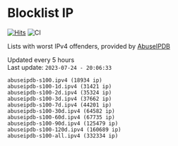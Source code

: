 # Blocklist IP

[![Hits](https://hits.seeyoufarm.com/api/count/incr/badge.svg?url=https%3A%2F%2Fgithub.com%2Fborestad%2Fblocklist-ip%2F&count_bg=%2379C83D&title_bg=%23555555&icon=&icon_color=%23E7E7E7&title=hits&edge_flat=false)](https://hits.seeyoufarm.com)  ![CI](https://img.shields.io/github/workflow/status/borestad/blocklist-ip/CI?style=flat-square)

Lists with worst IPv4 offenders, provided by [AbuseIPDB](https://www.abuseipdb.com/)

<!-- FOOTER-PLACEHOLDER -->
Updated every 5 hours<br>
Last update: `2023-07-24 - 20:06:33`
```
abuseipdb-s100.ipv4 (18934 ip)
abuseipdb-s100-1d.ipv4 (31421 ip)
abuseipdb-s100-2d.ipv4 (35324 ip)
abuseipdb-s100-3d.ipv4 (37662 ip)
abuseipdb-s100-7d.ipv4 (44201 ip)
abuseipdb-s100-30d.ipv4 (64582 ip)
abuseipdb-s100-60d.ipv4 (67735 ip)
abuseipdb-s100-90d.ipv4 (125479 ip)
abuseipdb-s100-120d.ipv4 (160689 ip)
abuseipdb-s100-all.ipv4 (332334 ip)
```
